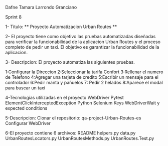 Dafne Tamara Larrondo Granciano 

Sprint 8 

1- Titulo: ** Proyecto Automatizacion  Urban Routes **

2- El proyecto tiene como objetivo las pruebas automatizadas
diseñadas para verificar la funcionabilidad de la aplicacion Urban Routes y el proceso 
completo de pedir un taxi.
El objetivo es garantizar la funcionabilidad de la aplicacion.

3- Descripcion: El proyecto automatiza las siguientes pruebas.

1:Configurar la Direccion 
2:Seleccionar la tarifa Confort
3:Rellenar el numero de Telefono
4:Agregar una tarjeta de credito
5:Escribir un mensaje para el controlador 
6:Pedir manta y pañuelos
7: Pedir 2 helados
8:Aparece el modal para buscar un taxi

4-Tecnologias utilizadas en el proyecto
WebDriver
Pytest
ElementClickInterceptedException
Python
Selenium
Keys
WebDriverWait y expected conditions

5-Descripcion:
Clonar el repositorio: qa-project-Urban-Routes-es
Configurar WebDriver

6-El proyecto contiene 6 archivos:
README
helpers.py
data.py
UrbanRoutesLocators.py
UrbanRoutesMethods.py
UrbanRoutes.Test.py




